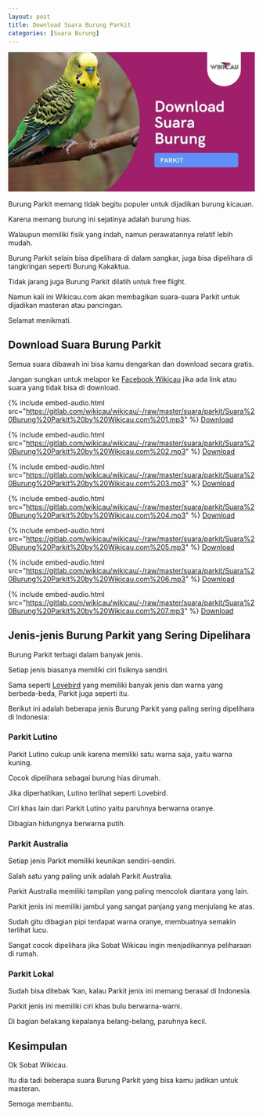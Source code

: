 ```yaml
---
layout: post
title: Download Suara Burung Parkit
categories: [Suara Burung]
---
```


![](/images/suara-burung-parkit.webp)

Burung Parkit memang tidak begitu populer untuk dijadikan burung kicauan.

Karena memang burung ini sejatinya adalah burung hias.

Walaupun memiliki fisik yang indah, namun perawatannya relatif lebih mudah.

Burung Parkit selain bisa dipelihara di dalam sangkar, juga bisa dipelihara di tangkringan seperti Burung Kakaktua.

Tidak jarang juga Burung Parkit dilatih untuk free flight.

Namun kali ini Wikicau.com akan membagikan suara-suara Parkit untuk dijadikan masteran atau pancingan.

Selamat menikmati.

## Download Suara Burung Parkit

Semua suara dibawah ini bisa kamu dengarkan dan download secara gratis.

Jangan sungkan untuk melapor ke [Facebook Wikicau](https://www.facebook.com/wikicau) jika ada link atau suara yang tidak bisa di download.

{% include embed-audio.html src="https://gitlab.com/wikicau/wikicau/-/raw/master/suara/parkit/Suara%20Burung%20Parkit%20by%20Wikicau.com%201.mp3" %}
[Download](https://bit.ly/2YRkfY4)

{% include embed-audio.html src="https://gitlab.com/wikicau/wikicau/-/raw/master/suara/parkit/Suara%20Burung%20Parkit%20by%20Wikicau.com%202.mp3" %}
[Download](https://bit.ly/2ZdXTiZ)

{% include embed-audio.html src="https://gitlab.com/wikicau/wikicau/-/raw/master/suara/parkit/Suara%20Burung%20Parkit%20by%20Wikicau.com%203.mp3" %}
[Download](https://bit.ly/2H5vZeI)

{% include embed-audio.html src="https://gitlab.com/wikicau/wikicau/-/raw/master/suara/parkit/Suara%20Burung%20Parkit%20by%20Wikicau.com%204.mp3" %}
[Download](https://bit.ly/2OW6X7S)

{% include embed-audio.html src="https://gitlab.com/wikicau/wikicau/-/raw/master/suara/parkit/Suara%20Burung%20Parkit%20by%20Wikicau.com%205.mp3" %}
[Download](https://bit.ly/2Z6Gjt1)

{% include embed-audio.html src="https://gitlab.com/wikicau/wikicau/-/raw/master/suara/parkit/Suara%20Burung%20Parkit%20by%20Wikicau.com%206.mp3" %}
[Download](https://bit.ly/2z0MHY8)

{% include embed-audio.html src="https://gitlab.com/wikicau/wikicau/-/raw/master/suara/parkit/Suara%20Burung%20Parkit%20by%20Wikicau.com%207.mp3" %}
[Download](https://bit.ly/2Z8dtIy)

## Jenis-jenis Burung Parkit yang Sering Dipelihara

Burung Parkit terbagi dalam banyak jenis.

Setiap jenis biasanya memiliki ciri fisiknya sendiri.

Sama seperti [Lovebird](https://wikicau.com/suara-lovebird/) yang memiliki banyak jenis dan warna yang berbeda-beda, Parkit juga seperti itu.

Berikut ini adalah beberapa jenis Burung Parkit yang paling sering dipelihara di Indonesia:

### Parkit Lutino

Parkit Lutino cukup unik karena memiliki satu warna saja, yaitu warna kuning.

Cocok dipelihara sebagai burung hias dirumah.

Jika diperhatikan, Lutino terlihat seperti Lovebird.

Ciri khas lain dari Parkit Lutino yaitu paruhnya berwarna oranye.

Dibagian hidungnya berwarna putih.

### Parkit Australia

Setiap jenis Parkit memiliki keunikan sendiri-sendiri.

Salah satu yang paling unik adalah Parkit Australia.

Parkit Australia memiliki tampilan yang paling mencolok diantara yang lain.

Parkit jenis ini memiliki jambul yang sangat panjang yang menjulang ke atas.

Sudah gitu dibagian pipi terdapat warna oranye, membuatnya semakin terlihat lucu.

Sangat cocok dipelihara jika Sobat Wikicau ingin menjadikannya peliharaan di rumah.

### Parkit Lokal

Sudah bisa ditebak ‘kan, kalau Parkit jenis ini memang berasal di Indonesia.

Parkit jenis ini memiliki ciri khas bulu berwarna-warni.

Di bagian belakang kepalanya belang-belang, paruhnya kecil.

## Kesimpulan

Ok Sobat Wikicau.

Itu dia tadi beberapa suara Burung Parkit yang bisa kamu jadikan untuk masteran.

Semoga membantu.
